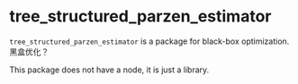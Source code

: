 # tree_structured_parzen_estimator

`tree_structured_parzen_estimator` is a package for black-box optimization. 黑盒优化？

This package does not have a node, it is just a library.
